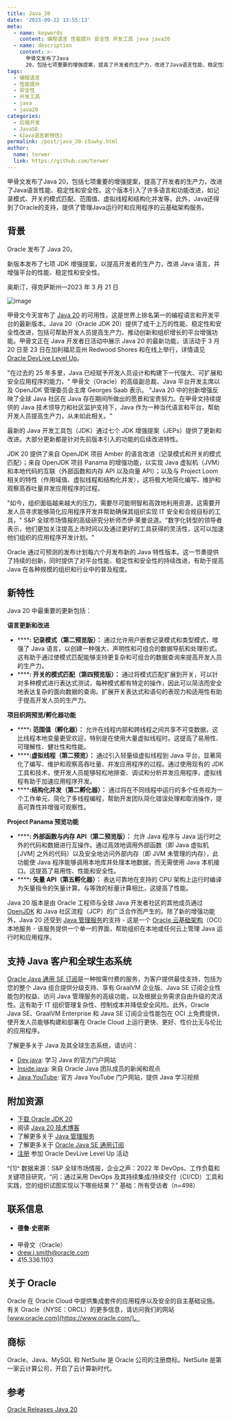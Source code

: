 ```yaml
---
title: Java_20
date: '2023-09-22 13:55:13'
meta:
  - name: keywords
    content: 编程语言 性能提升 安全性 开发工具 java java20
  - name: description
    content: >-
      甲骨文发布了Java
      20，包括七项重要的增强提案，提高了开发者的生产力，改进了Java语言性能、稳定性和安全性。这个版本引入了许多语言和功能改进，如记录模式、开关的模式匹配、范围值、虚拟线程和结构化并发等。此外，Java还得到了Oracle的支持，提供了管理Java运行时和应用程序的云基础架构服务。
tags:
  - 编程语言
  - 性能提升
  - 安全性
  - 开发工具
  - java
  - java20
categories:
  - 后端开发
  - JavaSE
  - 《Java语言新特性》
permalink: /post/java_20-z3uwhy.html
author:
  name: terwer
  link: https://github.com/terwer
---
```

甲骨文发布了Java 20，包括七项重要的增强提案，提高了开发者的生产力，改进了Java语言性能、稳定性和安全性。这个版本引入了许多语言和功能改进，如记录模式、开关的模式匹配、范围值、虚拟线程和结构化并发等。此外，Java还得到了Oracle的支持，提供了管理Java运行时和应用程序的云基础架构服务。

<!-- more -->




## 背景

Oracle 发布了 Java 20。

新版本发布了七项 JDK 增强提案，以提高开发者的生产力，改进 Java 语言，并增强平台的性能、稳定性和安全性。

奥斯汀，得克萨斯州—2023 年 3 月 21 日

​​![image](https://img1.terwer.space/api/public/202309221440103.png)​​

甲骨文今天宣布了 [Java 20](https://www.oracle.com/java/) 的可用性，这是世界上排名第一的编程语言和开发平台的最新版本。Java 20（Oracle JDK 20）提供了成千上万的性能、稳定性和安全性改进，包括可帮助开发人员提高生产力、推动创新和组织增长的平台增强功能。甲骨文正在 Java 开发者日活动中展示 Java 20 的最新功能，该活动于 3 月 20 日至 23 日在加利福尼亚州 Redwood Shores 和在线上举行，详情请见 [Oracle DevLive Level Up](https://developer.oracle.com/community/events/devlive-level-up-march-2023.html)。

"在过去的 25 年多里，Java 已经赋予开发人员设计和构建下一代强大、可扩展和安全应用程序的能力，" 甲骨文（Oracle）的高级副总裁、Java 平台开发主席以及 OpenJDK 管理委员会主席 Georges Saab 表示。 "Java 20 中的创新增强反映了全球 Java 社区在 Java 存在期间所做出的愿景和宝贵努力。在甲骨文持续提供的 Java 技术领导力和社区监护支持下，Java 作为一种当代语言和平台，帮助开发人员提高生产力，从未如此相关。"

最新的 Java 开发工具包（JDK）通过七个 JDK 增强提案（JEPs）提供了更新和改进。大部分更新都是针对先前版本引入的功能的后续改进特性。

JDK 20 提供了来自 OpenJDK 项目 Amber 的语言改进（记录模式和开关的模式匹配）；来自 OpenJDK 项目 Panama 的增强功能，以实现 Java 虚拟机（JVM）和本地代码的互联（外部函数和内存 API 以及向量 API）；以及与 Project Loom 相关的特性（作用域值、虚拟线程和结构化并发），这将极大地简化编写、维护和观察高吞吐量并发应用程序的过程。

"如今，组织面临越来越大的压力，需要尽可能明智和高效地利用资源，这需要开发人员寻求能够简化应用程序开发并帮助确保其组织实现 IT 安全和合规目标的工具，" S&P 全球市场情报的高级研究分析师杰伊·莱曼说道。"数字化转型的领导者表示，他们更加关注提高上市时间以及通过更好的工具获得的灵活性，这可以加速他们组织的应用程序开发计划。"

Oracle 通过可预测的发布计划每六个月发布新的 Java 特性版本。这一节奏提供了持续的创新，同时提供了对平台性能、稳定性和安全性的持续改进，有助于提高 Java 在各种规模的组织和行业中的普及程度。

## 新特性

Java 20 中最重要的更新包括：

**语言更新和改进**

* ****​**: 记录模式（第二预览版）：** 通过允许用户嵌套记录模式和类型模式，增强了 Java 语言，以创建一种强大、声明性和可组合的数据导航和处理形式。这有助于通过使模式匹配能够支持更复杂和可组合的数据查询来提高开发人员的生产力。
* ****​**: 开关的模式匹配（第四预览版）：** 通过将模式匹配扩展到开关，可以针对多种模式进行表达式测试，每种模式都有特定的操作，因此可以简洁而安全地表达复杂的面向数据的查询。扩展开关表达式和语句的表现力和适用性有助于提高开发人员的生产力。

**项目织网预览/孵化器功能**

* ****​**: 范围值（孵化器）：** 允许在线程内部和跨线程之间共享不可变数据，这比线程本地变量更受欢迎，特别是在使用大量虚拟线程时。这提高了易用性、可理解性、健壮性和性能。
* ****​**:虚拟线程（第二预览）：** 通过引入轻量级虚拟线程到 Java 平台，显著简化了编写、维护和观察高吞吐量、并发应用程序的过程。通过使用现有的 JDK 工具和技术，使开发人员能够轻松地排查、调试和分析并发应用程序，虚拟线程有助于加速应用程序开发。
* ****​**:结构化并发（第二孵化器）：** 通过将在不同线程中运行的多个任务视为一个工作单元，简化了多线程编程，帮助开发团队简化错误处理和取消操作，提高可靠性并增强可观察性。

**Project Panama 预览功能**

* ****​**: 外部函数与内存 API（第二预览版）：** 允许 Java 程序与 Java 运行时之外的代码和数据进行互操作。通过高效地调用外部函数（即 Java 虚拟机 [JVM] 之外的代码）以及安全地访问外部内存（即 JVM 未管理的内存），此功能使 Java 程序能够调用本地库并处理本地数据，而无需使用 Java 本机接口。这提高了易用性、性能和安全性。
* ****​**: 矢量 API（第五孵化器）：** 表达可靠地在支持的 CPU 架构上运行时编译为矢量指令的矢量计算。与等效的标量计算相比，这提高了性能。

Java 20 版本是由 Oracle 工程师与全球 Java 开发者社区的其他成员通过 [OpenJDK](https://openjdk.org/) 和 Java 社区流程（JCP）的广泛合作而产生的。除了新的增强功能外，Java 20 还受到 [Java 管理服务](https://docs.oracle.com/en-us/iaas/jms/doc/getting-started-java-management-service.html)的支持 - 这是一个 [Oracle 云基础架构](https://www.oracle.com/cloud/)（OCI）本地服务 - 该服务提供一个单一的界面，帮助组织在本地或任何云上管理 Java 运行时和应用程序。

## 支持 Java 客户和全球生态系统

[Oracle Java 通用 SE 订阅](https://www.oracle.com/java/java-se-subscription/)是一种按需付费的服务，为客户提供最佳支持，包括为您的整个 Java 组合提供分级支持、享有 GraalVM 企业版、Java SE 订阅企业性能包的权益、访问 Java 管理服务的高级功能，以及根据业务需求自由升级的灵活性。这有助于 IT 组织管理复杂性、控制成本并降低安全风险。此外，Oracle Java SE、GraalVM Enterprise 和 Java SE 订阅企业性能包在 OCI 上免费提供，使开发人员能够构建和部署在 Oracle Cloud 上运行更快、更好、性价比无与伦比的应用程序。

了解更多关于 Java 及其全球生态系统，请访问：

* [Dev.java](mailto:https://dev.java): 学习 Java 的官方门户网站
* [Inside.java](mailto:https://inside.java): 来自 Oracle Java 团队成员的新闻和观点
* [Java YouTube](mailto:https://youtube.com/java): 官方 Java YouTube 门户网站，提供 Java 学习视频

## 附加资源

* [下载 Oracle JDK 20](https://www.oracle.com/java/technologies/downloads/)
* 阅读 [Java 20 技术博客](https://blogs.oracle.com/java/post/the-arrival-of-java-20)
* 了解更多关于 [Java 管理服务](https://docs.oracle.com/en-us/iaas/jms/doc/getting-started-java-management-service.html)
* 了解更多关于 [Oracle Java SE 通用订阅](https://www.oracle.com/java/java-se-subscription/)
* [注册](https://developer.oracle.com/community/events/devlive-level-up-march-2023.html) 参加 Oracle DevLive Level Up 活动

^[1]^ 数据来源：S&P 全球市场情报，企业之声：2022 年 DevOps、工作负载和关键项目研究，“问：通过采用 DevOps 及其持续集成/持续交付（CI/CD）工具和实践，您的组织试图实现以下哪些结果？” 基础：所有受访者（n=498）

## 联系信息

* #### 德鲁·史密斯
* 甲骨文（Oracle）
* [drew.j.smith@oracle.com](mailto:drew.j.smith@oracle.com)
* 415.336.1103

## 关于 Oracle

Oracle 在 Oracle Cloud 中提供集成套件的应用程序以及安全的自主基础设施。有关 Oracle（NYSE：ORCL）的更多信息，请访问我们的网站 [www.oracle.com](https://www.oracle.com/)。

## 商标

Oracle、Java、MySQL 和 NetSuite 是 Oracle 公司的注册商标。NetSuite 是第一家云计算公司，开启了云计算新时代。

## 参考

[Oracle Releases Java 20](https://www.oracle.com/news/announcement/oracle-releases-java-20-2023-03-21/)

‍
